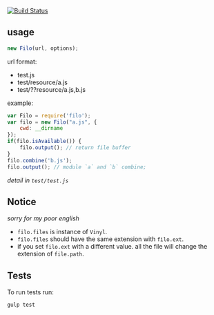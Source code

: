 [![Build Status](https://api.travis-ci.org/akecn/filo.svg)](https://travis-ci.org/akecn/filo)

## usage

```javascript
new Filo(url, options);
```

url format:

 * test.js
 * test/resource/a.js
 * test/??resource/a.js,b.js

example:

```javascript
var Filo = require('filo');
var filo = new Filo("a.js", {
    cwd: __dirname
});
if(filo.isAvailable()) {
    filo.output(); // return file buffer
}
filo.combine('b.js');
filo.output(); // module `a` and `b` combine;
```

_detail in `test/test.js`_

## Notice
_sorry for my poor english_

* `filo.files` is instance of `Vinyl`.
* `filo.files` should have the same extension with `filo.ext`.
* if you set `filo.ext` with a different value. all the file will change the extension of `file.path`.

## Tests

To run tests run:

```bash
gulp test
```